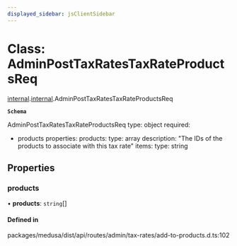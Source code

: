```yaml
---
displayed_sidebar: jsClientSidebar
---
```


# Class: AdminPostTaxRatesTaxRateProductsReq

[internal](../modules/internal-8.md).[internal](../modules/internal-8.internal.md).AdminPostTaxRatesTaxRateProductsReq

**`Schema`**

AdminPostTaxRatesTaxRateProductsReq
type: object
required:
  - products
properties:
  products:
    type: array
    description: "The IDs of the products to associate with this tax rate"
    items:
      type: string

## Properties

### products

• **products**: `string`[]

#### Defined in

packages/medusa/dist/api/routes/admin/tax-rates/add-to-products.d.ts:102
